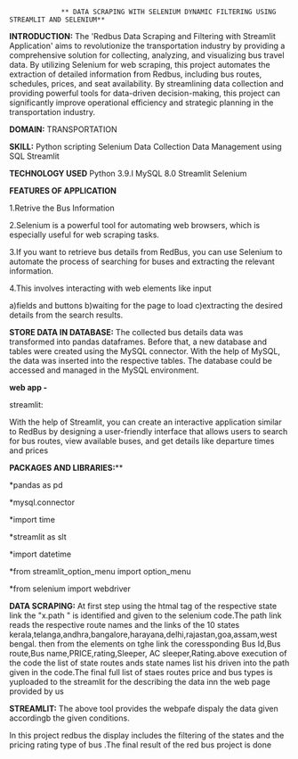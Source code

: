                  ** DATA SCRAPING WITH SELENIUM DYNAMIC FILTERING USING STREAMLIT AND SELENIUM**

**INTRODUCTION:**
The 'Redbus Data Scraping and Filtering with Streamlit Application' aims to revolutionize the transportation industry by providing a comprehensive solution for collecting, analyzing, and visualizing bus travel data. By utilizing Selenium for web scraping, this project automates the extraction of detailed information from Redbus, including bus routes, schedules, prices, and seat availability. By streamlining data collection and providing powerful tools for data-driven decision-making, this project can significantly improve operational efficiency and strategic planning in the transportation industry.

**DOMAIN:**
TRANSPORTATION

**SKILL:**
Python scripting
Selenium
Data Collection
Data Management using SQL
Streamlit

**TECHNOLOGY USED**
Python 3.9.I
MySQL 8.0
Streamlit
Selenium

**FEATURES OF APPLICATION**

1.Retrive the Bus Information

2.Selenium is a powerful tool for automating web browsers, which is especially useful for web scraping tasks.

3.If you want to retrieve bus details from RedBus, you can use Selenium to automate the process of searching for buses and extracting the relevant information. 

4.This involves interacting with web elements like input 

a)fields and buttons 
b)waiting for the page to load
c)extracting the desired details from the search results.

**STORE DATA IN DATABASE:**
The collected bus details data was transformed into pandas dataframes. Before that, a new database and tables were created using the MySQL connector. With the help of MySQL, the data was inserted into the respective tables. The database could be accessed and managed in the MySQL environment.

**web app -**

streamlit:

With the help of Streamlit, you can create an interactive application similar to RedBus by designing a user-friendly interface that allows users to search for bus routes, view available buses, and get details like departure times and prices

**PACKAGES AND LIBRARIES:****

*pandas as pd

*mysql.connector

*import time

*streamlit as slt

*import datetime

*from streamlit_option_menu import option_menu

*from selenium import webdriver


**DATA SCRAPING:**
     At first step using the htmal tag of the respective state link the "x.path " is identified and given to the selenium code.The path link reads the respective route names and the links of the 10 states kerala,telanga,andhra,bangalore,harayana,delhi,rajastan,goa,assam,west bengal.
     then from the elements on tghe link the coressponding Bus Id,Bus route,Bus name,PRICE,rating,Sleeper, AC sleeper,Rating.above execution of the code the list of state routes ands state names list his driven into the path given in the code.The final full list of staes routes price and bus types is yuploaded to the streamlit for the  describing the data inn the web page provided by us


**STREAMLIT:**
   The above tool provides the webpafe dispaly  the data given accordingb the given conditions.
   
   In this project redbus the display includes the filtering of the states and the pricing rating  type of bus .The final result of the red bus project is done
         
